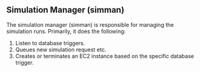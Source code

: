 ## Simulation Manager (simman) 

The simulation manager (simman) is responsible for managing the simulation runs. Primarily, it does the following: 

1. Listen to database triggers. 
2. Queues new simulation request etc.
3. Creates or terminates an EC2 instance based on the specific database trigger. 

